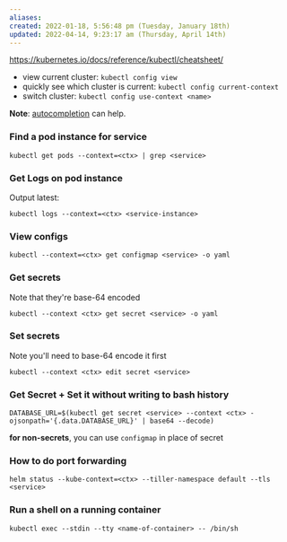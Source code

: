 ```yaml
---
aliases: 
created: 2022-01-18, 5:56:48 pm (Tuesday, January 18th)
updated: 2022-04-14, 9:23:17 am (Thursday, April 14th)
---
```

https://kubernetes.io/docs/reference/kubectl/cheatsheet/

- view current cluster: `kubectl config view`
- quickly see which cluster is current: `kubectl config current-context`
- switch cluster: `kubectl config use-context <name>`


**Note**: [autocompletion](https://kubernetes.io/docs/tasks/tools/included/) can help.


### Find a pod instance for service

`kubectl get pods --context=<ctx> | grep <service>`

### Get Logs on pod instance

Output latest:

`kubectl logs --context=<ctx> <service-instance>`



### View configs

`kubectl --context=<ctx> get configmap <service> -o yaml`

### Get secrets

Note that they're base-64 encoded

`kubectl --context <ctx> get secret <service> -o yaml`

### Set secrets

Note you'll need to base-64 encode it first

`kubectl --context <ctx> edit secret <service>`

### Get Secret + Set it without writing to bash history

`DATABASE_URL=$(kubectl get secret <service> --context <ctx> -ojsonpath='{.data.DATABASE_URL}' | base64 --decode)`

**for non-secrets**, you can use `configmap` in place of secret

### How to do port forwarding

`helm status --kube-context=<ctx> --tiller-namespace default --tls <service>`

### Run a shell on a running container
`kubectl exec --stdin --tty <name-of-container> -- /bin/sh`
